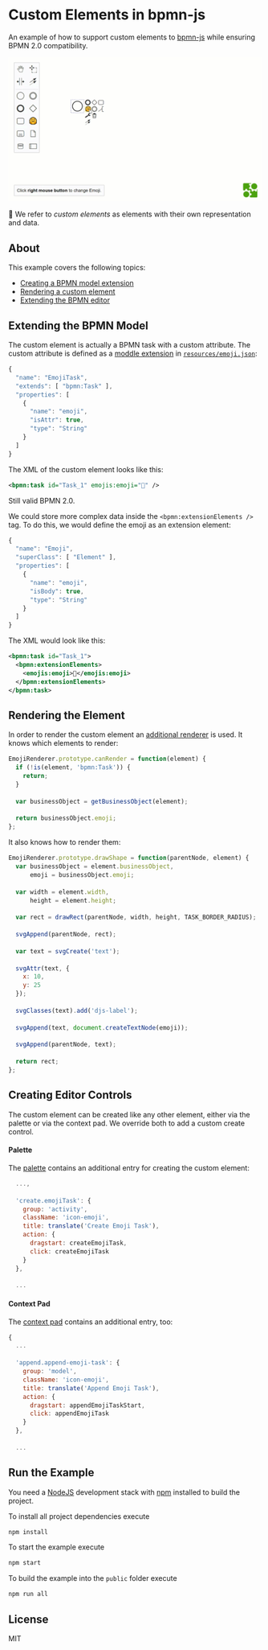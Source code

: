 # Custom Elements in bpmn-js

An example of how to support custom elements to [bpmn-js](https://github.com/bpmn-io/bpmn-js) while ensuring BPMN 2.0 compatibility.

![Screencast](./resources/screencast.gif)

:notebook: We refer to _custom elements_ as elements with their own representation and data.


## About

This example covers the following topics:

* [Creating a BPMN model extension](#extending-the-bpmn-model)
* [Rendering a custom element](#rendering-the-element)
* [Extending the BPMN editor](#creating-editor-controls)


## Extending the BPMN Model

The custom element is actually a BPMN task with a custom attribute. The custom attribute is defined as a [moddle extension](https://github.com/bpmn-io/moddle) in [`resources/emoji.json`](https://github.com/bpmn-io/bpmn-js-custom-elements-example/blob/master/resources/emoji.json):

```javascript
{
  "name": "EmojiTask",
  "extends": [ "bpmn:Task" ],
  "properties": [
    {
      "name": "emoji",
      "isAttr": true,
      "type": "String"
    }
  ]
}
```

The XML of the custom element looks like this:

```xml
<bpmn:task id="Task_1" emojis:emoji="🤗" />
```

Still valid BPMN 2.0.

We could store more complex data inside the `<bpmn:extensionElements />` tag. To do this, we would define the emoji as an extension element:

```javascript
{
  "name": "Emoji",
  "superClass": [ "Element" ],
  "properties": [
    {
      "name": "emoji",
      "isBody": true,
      "type": "String"
    }
  ]
}
```

The XML would look like this:

```xml
<bpmn:task id="Task_1">
  <bpmn:extensionElements>
    <emojis:emoji>🤗</emojis:emoji>
  </bpmn:extensionElements>
</bpmn:task>
```


## Rendering the Element

In order to render the custom element an [additional renderer](https://github.com/philippfromme/bpmn-js-custom-elements-example/blob/master/app/modules/EmojiRenderer.js) is used. It knows which elements to render:

```javascript
EmojiRenderer.prototype.canRender = function(element) {
  if (!is(element, 'bpmn:Task')) {
    return;
  }

  var businessObject = getBusinessObject(element);

  return businessObject.emoji;
};
```

It also knows how to render them:

```javascript
EmojiRenderer.prototype.drawShape = function(parentNode, element) {
  var businessObject = element.businessObject,
      emoji = businessObject.emoji;

  var width = element.width,
      height = element.height;

  var rect = drawRect(parentNode, width, height, TASK_BORDER_RADIUS);

  svgAppend(parentNode, rect);

  var text = svgCreate('text');

  svgAttr(text, {
    x: 10,
    y: 25
  });

  svgClasses(text).add('djs-label');

  svgAppend(text, document.createTextNode(emoji));

  svgAppend(parentNode, text);

  return rect;
};
```


## Creating Editor Controls

The custom element can be created like any other element, either via the palette or via the context pad. We override both to add a custom create control.

#### Palette 

The [palette](https://github.com/philippfromme/bpmn-js-custom-elements-example/blob/master/app/modules/EmojiPaletteProvider.js) contains an additional entry for creating the custom element:

```javascript
  ...,

  'create.emojiTask': {
    group: 'activity',
    className: 'icon-emoji',
    title: translate('Create Emoji Task'),
    action: {
      dragstart: createEmojiTask,
      click: createEmojiTask
    }
  },

  ...
```

#### Context Pad

The [context pad](https://github.com/philippfromme/bpmn-js-custom-elements-example/blob/master/app/modules/EmojiContextPadProvider.js) contains an additional entry, too:

```javascript
{
  ...

  'append.append-emoji-task': {
    group: 'model',
    className: 'icon-emoji',
    title: translate('Append Emoji Task'),
    action: {
      dragstart: appendEmojiTaskStart,
      click: appendEmojiTask
    }
  },

  ...
```


## Run the Example

You need a [NodeJS](http://nodejs.org) development stack with [npm](https://npmjs.org) installed to build the project.

To install all project dependencies execute

```sh
npm install
```

To start the example execute

```sh
npm start
```

To build the example into the `public` folder execute

```sh
npm run all
```


## License

MIT
